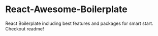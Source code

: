 # React-Awesome-Boilerplate

React Boilerplate including best features and packages for smart start. Checkout readme!
